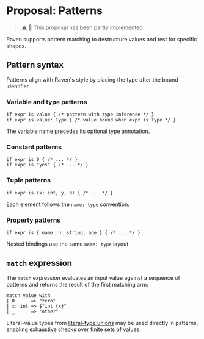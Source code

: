 # Proposal: Patterns

> ⚠️ 🧩 This proposal has been partly implemented

Raven supports pattern matching to destructure values and test for specific shapes.

## Pattern syntax

Patterns align with Raven's style by placing the type after the bound identifier.

### Variable and type patterns

```raven
if expr is value { /* pattern with type inference */ }
if expr is value: Type { /* value bound when expr is Type */ }
```

The variable name precedes its optional type annotation.

### Constant patterns

```raven
if expr is 0 { /* ... */ }
if expr is "yes" { /* ... */ }
```

### Tuple patterns

```raven
if expr is (x: int, y, 0) { /* ... */ }
```

Each element follows the `name: type` convention.

### Property patterns

```raven
if expr is { name: n: string, age } { /* ... */ }
```

Nested bindings use the same `name: type` layout.

## `match` expression

The `match` expression evaluates an input value against a sequence of patterns and returns the result of the first matching arm:

```raven
match value with
| 0      => "zero"
| x: int => $"int {x}"
| _      => "other"
```

Literal-value types from [literal-type unions](proposals/literal-types.md) may be used directly in patterns, enabling exhaustive checks over finite sets of values.
